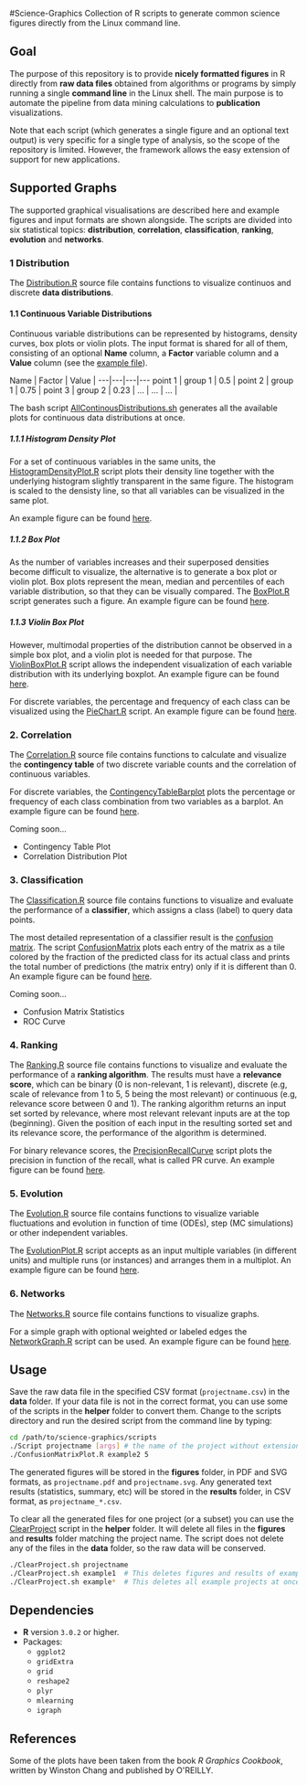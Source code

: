 #Science-Graphics
Collection of R scripts to generate common science figures directly from the Linux command line.

## Goal
The purpose of this repository is to provide **nicely formatted figures** in R directly from **raw data files** obtained from algorithms or programs by simply running a single **command line** in the Linux shell. 
The main purpose is to automate the pipeline from data mining calculations to **publication** visualizations.

Note that each script (which generates a single figure and an optional text output) is very specific for a single type of analysis, so the scope of the repository is limited. 
However, the framework allows the easy extension of support for new applications.

## Supported Graphs
The supported graphical visualisations are described here and example figures and input formats are shown alongside.
The scripts are divided into six statistical topics: **distribution**, **correlation**, **classification**, **ranking**, **evolution** and **networks**.

### 1 Distribution

The [Distribution.R](source/Distribution.R) source file contains functions to visualize continuos and discrete **data distributions**.

#### 1.1 Continuous Variable Distributions

Continuous variable distributions can be represented by histograms, density curves, box plots or violin plots. The input format is shared for all of them, consisting of an optional **Name** column, a **Factor** variable column and a **Value** column (see the [example file](data/example7)).

Name | Factor | Value |
---|---|---|---
point 1 | group 1 | 0.5 |
point 2 | group 1 | 0.75 |
point 3 | group 2 | 0.23 |
... | ... | ... |

The bash script [AllContinousDistributions.sh](scripts/AllContinuousDistributions.sh) generates all the available plots for continuous data distributions at once.

##### 1.1.1 Histogram Density Plot

For a set of continuous variables in the same units, the [HistogramDensityPlot.R](scripts/HistogramDensityPlot.R) script plots their density line together with the underlying histogram slightly transparent in the same figure. The histogram is scaled to the densisty line, so that all variables can be visualized in the same plot.

An example figure can be found [here](figures/example1_density.pdf).

##### 1.1.2 Box Plot

As the number of variables increases and their superposed densities become difficult to visualize, the alternative is to generate a box plot or violin plot. Box plots represent the mean, median and percentiles of each variable distribution, so that they can be visually compared. The [BoxPlot.R](scripts/BoxPlot.R) script generates such a figure.
An example figure can be found [here](figures/example7_boxplot.pdf).

##### 1.1.3 Violin Box Plot

However, multimodal properties of the distribution cannot be observed in a simple box plot, and a violin plot is needed for that purpose. The [ViolinBoxPlot.R](scripts/ViolinBoxPlot.R) script allows the independent visualization of each variable distribution with its underlying boxplot.
An example figure can be found [here](figures/example7_violinplot.pdf).

For discrete variables, the percentage and frequency of each class can be visualized using the [PieChart.R](scripts/PieChart.R) script.
An example figure can be found [here](figures/example6.pdf).

### 2. Correlation

The [Correlation.R](source/Correlation.R) source file contains functions to calculate and visualize the **contingency table** of two discrete variable counts and the correlation of continuous variables.

For discrete variables, the [ContingencyTableBarplot](scripts/ContingencyTableBarplot.R) plots the percentage or frequency of each class combination from two variables as a barplot.
An example figure can be found [here](figures/example5.pdf).

Coming soon...
  - Contingency Table Plot
  - Correlation Distribution Plot

### 3. Classification

The [Classification.R](source/Classification.R) source file contains functions to visualize and evaluate the performance of a **classifier**, which assigns a class (label) to query data points.

The most detailed representation of a classifier result is the [confusion matrix](https://en.wikipedia.org/wiki/Confusion_matrix). 
The script [ConfusionMatrix](scripts/ConfusionMatrix.R) plots each entry of the matrix as a tile colored by the fraction of the predicted class for its actual class and prints the total number of predictions (the matrix entry) only if it is different than 0.
An example figure can be found [here](figures/example2.pdf).

Coming soon...
  - Confusion Matrix Statistics
  - ROC Curve

### 4. Ranking

The [Ranking.R](source/Ranking.R) source file contains functions to visualize and evaluate the performance of a **ranking algorithm**.
The results must have a **relevance score**, which can be binary (0 is non-relevant, 1 is relevant), discrete (e.g, scale of relevance from 1 to 5, 5 being the most relevant) or continuous (e.g, relevance score between 0 and 1).
The ranking algorithm returns an input set sorted by relevance, where most relevant relevant inputs are at the top (beginning).
Given the position of each input in the resulting sorted set and its relevance score, the performance of the algorithm is determined. 

For binary relevance scores, the [PrecisionRecallCurve](scripts/PrecisionRecallCurve.R) script plots the precision in function of the recall, what is called PR curve.
An example figure can be found [here](figures/example3.pdf).
  
### 5. Evolution

The [Evolution.R](source/Evolution.R) source file contains functions to visualize variable fluctuations and evolution in function of time (ODEs), step (MC simulations) or other independent variables.

The [EvolutionPlot.R](scripts/EvolutionPlot.R) script accepts as an input multiple variables (in different units) and multiple runs (or instances) and arranges them in a multiplot.
An example figure can be found [here](figures/example4.pdf).
  
### 6. Networks

The [Networks.R](source/Networks.R) source file contains functions to visualize graphs.

For a simple graph with optional weighted or labeled edges the [NetworkGraph.R](scripts/NetworkGraph.R) script can be used.
An example figure can be found [here](figures/example8.pdf).

## Usage
Save the raw data file in the specified CSV format (`projectname.csv`) in the **data** folder.
If your data file is not in the correct format, you can use some of the scripts in the **helper** folder to convert them.
Change to the scripts directory and run the desired script from the command line by typing:

```bash
cd /path/to/science-graphics/scripts
./Script projectname [args] # the name of the project without extension, optional arguments
./ConfusionMatrixPlot.R example2 5
```

The generated figures will be stored in the **figures** folder, in PDF and SVG formats, as `projectname.pdf` and `projectname.svg`.
Any generated text results (statistics, summary, etc) will be stored in the **results** folder, in CSV format, as `projectname_*.csv`.

To clear all the generated files for one project (or a subset) you can use the [ClearProject](scripts/ClearProject.sh) script in the **helper** folder.
It will delete all files in the **figures** and **results** folder matching the project name.
The script does not delete any of the files in the **data** folder, so the raw data will be conserved.

```bash
./ClearProject.sh projectname
./ClearProject.sh example1  # This deletes figures and results of example1
./ClearProject.sh example*  # This deletes all example projects at once
```

## Dependencies
- **R** version `3.0.2` or higher.
- Packages: 
  - `ggplot2`
  - `gridExtra`
  - `grid`
  - `reshape2`
  - `plyr`
  - `mlearning`
  - `igraph`

## References

Some of the plots have been taken from the book *R Graphics Cookbook*, written by Winston Chang and published by O'REILLY.
